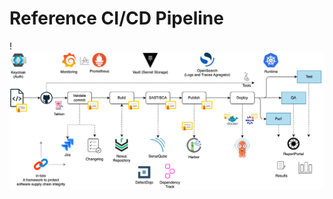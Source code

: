 # Reference CI/CD Pipeline

!![EPAM Delivery Platform Reference CI/CD Pipeline](../assets/developer-guide/architecture/reference-cicd-pipeline.png)
